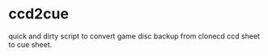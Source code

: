 ccd2cue
=======

quick and dirty script to convert game disc backup  from clonecd ccd sheet to cue sheet.

